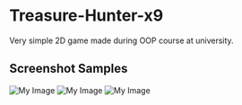 # Treasure-Hunter-x9

Very simple 2D game made during OOP course at university.

## Screenshot Samples 
![My Image](Screens/TH9_Menu.jpg)
![My Image](Screens/TH9_Char.jpg)
![My Image](Screens/TH9_Gameplay.jpg)
